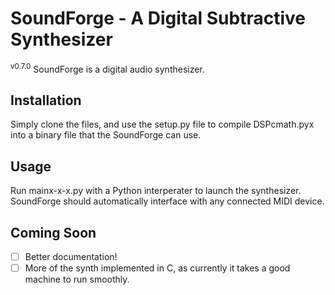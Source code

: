 # SoundForge - A Digital Subtractive Synthesizer
<sup>v0.7.0</sup>
SoundForge is a digital audio synthesizer.

## Installation
Simply clone the files, and use the setup.py file to compile DSPcmath.pyx into a binary file that the SoundForge can use.

## Usage
Run mainx-x-x.py with a Python interperater to launch the synthesizer. SoundForge should automatically interface with any connected MIDI device.

## Coming Soon
- [ ] Better documentation!
- [ ] More of the synth implemented in C, as currently it takes a good machine to run smoothly.
